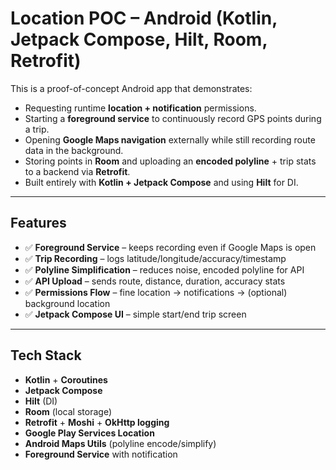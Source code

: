 # Location POC – Android (Kotlin, Jetpack Compose, Hilt, Room, Retrofit)

This is a proof-of-concept Android app that demonstrates:

- Requesting runtime **location + notification** permissions.
- Starting a **foreground service** to continuously record GPS points during a trip.
- Opening **Google Maps navigation** externally while still recording route data in the background.
- Storing points in **Room** and uploading an **encoded polyline** + trip stats to a backend via **Retrofit**.
- Built entirely with **Kotlin + Jetpack Compose** and using **Hilt** for DI.

---

## Features

- ✅ **Foreground Service** – keeps recording even if Google Maps is open
- ✅ **Trip Recording** – logs latitude/longitude/accuracy/timestamp
- ✅ **Polyline Simplification** – reduces noise, encoded polyline for API
- ✅ **API Upload** – sends route, distance, duration, accuracy stats
- ✅ **Permissions Flow** – fine location → notifications → (optional) background location
- ✅ **Jetpack Compose UI** – simple start/end trip screen

---

## Tech Stack

- **Kotlin** + **Coroutines**
- **Jetpack Compose**
- **Hilt** (DI)
- **Room** (local storage)
- **Retrofit** + **Moshi** + **OkHttp logging**
- **Google Play Services Location**
- **Android Maps Utils** (polyline encode/simplify)
- **Foreground Service** with notification

